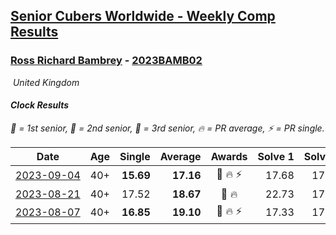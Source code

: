<style>table {white-space: nowrap;}</style>
<link rel="stylesheet" type="text/css" href="/scw-comp/css/flags.css" />

## [Senior Cubers Worldwide - Weekly Comp Results](/scw-comp/results/)
### [Ross Richard Bambrey](README.md) - [2023BAMB02](https://www.worldcubeassociation.org/persons/2023BAMB02?event=clock)

<i class="flag flag-GB" />&nbsp;United Kingdom

#### Clock Results

<span style="white-space: nowrap;">🥇 = 1st senior</span>, <span style="white-space: nowrap;">🥈 = 2nd senior</span>, <span style="white-space: nowrap;">🥉 = 3rd senior</span>, <span style="white-space: nowrap;">🔥 = PR average</span>, <span style="white-space: nowrap;">⚡ = PR single</span>.

| Date | Age | Single | Average | Awards | Solve 1 | Solve 2 | Solve 3 | Solve 4 | Solve 5 | Video |
| :--: | :--: | --: | --: | :--: | --: | --: | --: | --: | --: | :-- |
| [2023-09-04](../../results/2023-09-04/clock.md) | 40+ | **15.69** | **17.16** | 🥈 🔥 ⚡ | 17.68 | 17.42 | 18.45 | 16.37 | **15.69** | [Desktop](https://www.facebook.com/536706331/videos/1977956135936518) / [Mobile](https://m.facebook.com/536706331/videos/1977956135936518) |
| [2023-08-21](../../results/2023-08-21/clock.md) | 40+ | 17.52 | **18.67** | 🥈 🔥 | 22.73 | 17.52 | 18.61 | 18.79 | 18.60 | [Desktop](https://www.facebook.com/536706331/videos/833857295018870) / [Mobile](https://m.facebook.com/536706331/videos/833857295018870) |
| [2023-08-07](../../results/2023-08-07/clock.md) | 40+ | **16.85** | **19.10** | 🥉 🔥 ⚡ | 17.33 | 17.65 | **16.85** | 22.33 | DNF | [Desktop](https://www.facebook.com/536706331/videos/275330951873120) / [Mobile](https://m.facebook.com/536706331/videos/275330951873120) |


<!-- Global site tag (gtag.js) - Google Analytics -->
<script async src="https://www.googletagmanager.com/gtag/js?id=UA-86348435-3"></script>
<script>window.dataLayer = window.dataLayer || []; function gtag() {dataLayer.push(arguments);} gtag('js', new Date()); gtag('config', 'UA-86348435-3');</script>
